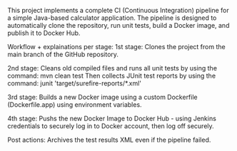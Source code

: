 This project implements a complete CI (Continuous Integration) pipeline for a simple Java-based calculator application.
The pipeline is designed to automatically clone the repository, run unit tests, build a Docker image, and publish it to Docker Hub.

Workflow + explainations per stage:
1st stage: Clones the project from the main branch of the GitHub repository.

2nd stage: Cleans old compiled files and runs all unit tests by using the command: mvn clean test
Then collects JUnit test reports by using the command: junit 'target/surefire-reports/*.xml'

3rd stage: Builds a new Docker image using a custom Dockerfile (Dockerfile.app) using environment variables.

4th stage: Pushs the new Docker Image to Docker Hub - using Jenkins credentials to securely log in to Docker account, then log off securely.

Post actions: Archives the test results XML even if the pipeline failed.

